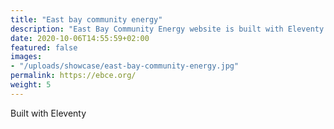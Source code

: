 ```yaml
---
title: "East bay community energy"
description: "East Bay Community Energy website is built with Eleventy and edited in Forestry"
date: 2020-10-06T14:55:59+02:00
featured: false
images:
- "/uploads/showcase/east-bay-community-energy.jpg"
permalink: https://ebce.org/
weight: 5
---
```


Built with Eleventy
